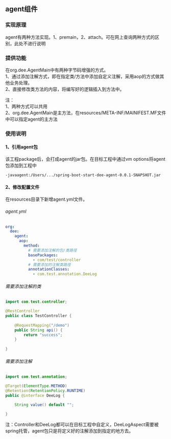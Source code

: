## agent组件

### 实现原理
agent有两种方法实现。1、premain，2、attach。可在网上查询两种方式的区别，此处不进行说明

### 提供功能
在org.dee.AgentMain中有两种字节码增强的方式。  
1、通过添加注解方式，即在指定类/方法中添加自定义注解，采用aop的方式做其他业务处理。   
2、直接修改类方法的内容，将编写好的逻辑插入到方法中。

注：   
1、两种方式可以共用   
2、org.dee.AgentMain是主方法，在resources/META-INF/MAINIFEST.MF文件中可以指定agent的主方法


### 使用说明

#### 1、引用agent包
该工程package后，会打成agent的jar包。在目标工程中通过vm options将agent包添加到工程中
```properties
-javaagent:/Users/.../spring-boot-start-dee-agent-0.0.1-SNAPSHOT.jar
```
#### 2、修改配置文件
在resources目录下新增agent.yml文件。

###### agent.yml
```yaml
org:
  dee:
    agent:
      aop:
        method:
          # 需要添加注解的包/类路径
          basePackages:
            - com/test/controller
          # 需要添加的注解类路径
          annotationClasses:
            - com.test.annotation.DeeLog
```

###### 需要添加注解的类
```java
import com.test.controller;

@RestController
public class TestController {
    
    @RequestMapping("/demo")
    public String api() {
        return "success";
    }
    
}
```
###### 需要添加注解
```java
import com.test.annotation;

@Target(ElementType.METHOD)
@Retention(RetentionPolicy.RUNTIME)
public @interface DeeLog {

    String value() default "";

}
```

注：Controller和DeeLog都可以在目标工程中自定义，DeeLogAspect需要被spring托管，agent包只是将定义好的注解添加到指定的地方去。

